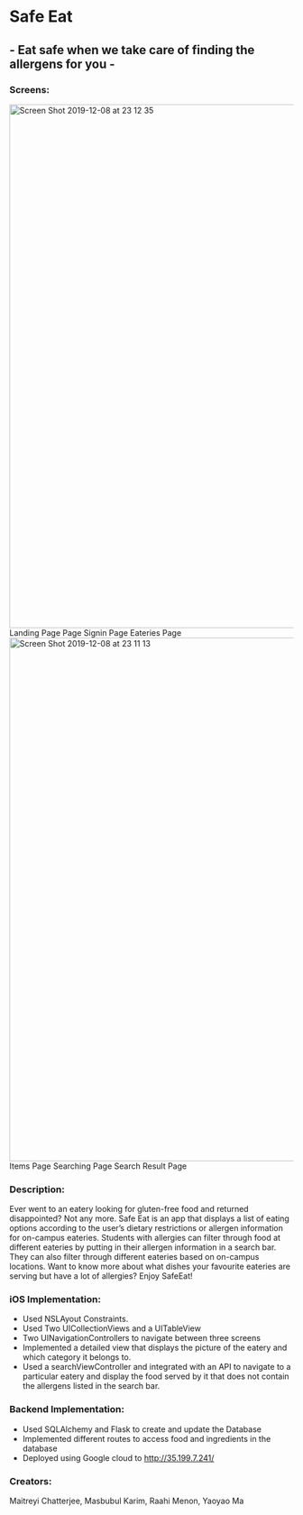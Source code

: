 # Safe Eat
## - Eat safe when we take care of finding the allergens for you -
### Screens: 

<img width="929" alt="Screen Shot 2019-12-08 at 23 12 35" src="https://user-images.githubusercontent.com/42630113/70406902-448b4c00-1a10-11ea-9f6a-09cc1684d928.png">
                  Landing Page                           Page Signin Page Eateries              Page

<img width="929" alt="Screen Shot 2019-12-08 at 23 11 13" src="https://user-images.githubusercontent.com/42630113/70406858-10179000-1a10-11ea-9241-f437b2dbb0c1.png">
                   Items Page                             Searching Page                 Search Result Page

### Description: 
Ever went to an eatery looking for gluten-free food and returned disappointed? Not any more. Safe Eat is an app that displays a list of eating options according to the user’s dietary restrictions or allergen information for on-campus eateries. Students with allergies can filter through food at different eateries by putting in their allergen information in a search bar. They can also filter through different eateries based on on-campus locations. Want to know more about what dishes your favourite eateries are serving but have a lot of allergies? Enjoy SafeEat!


### iOS Implementation: 
- Used NSLAyout Constraints. 
- Used Two UICollectionViews and a UITableView 
- Two UINavigationControllers to navigate between three screens
- Implemented a detailed view that displays the picture of the eatery and which category it belongs to.
- Used a searchViewController and integrated with an API to navigate to a particular eatery and display the food served by it that does not contain the allergens listed in the search bar.
                    
### Backend Implementation: 
- Used SQLAlchemy and Flask to create and update the Database
- Implemented different routes to access food and ingredients in the database
- Deployed using Google cloud to http://35.199.7.241/
### Creators: 
Maitreyi Chatterjee, Masbubul Karim, Raahi Menon, Yaoyao Ma
